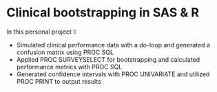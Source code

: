 # Clinical bootstrapping in SAS & R

In this personal project I:

- Simulated clinical performance data with a do-loop and generated a confusion matrix using PROC SQL
- Applied PROC SURVEYSELECT for bootstrapping and calculated performance metrics with PROC SQL
- Generated confidence intervals with PROC UNIVARIATE and utilized PROC PRINT to output results

